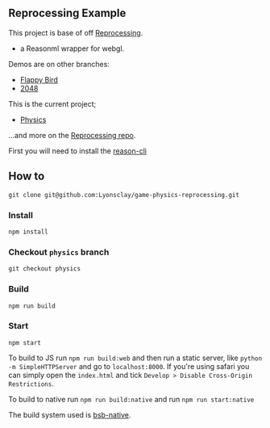Reprocessing Example
---

This project is base of off [Reprocessing](https://github.com/schmavery/reprocessing).
- a Reasonml wrapper for webgl.

Demos are on other branches:

- [Flappy Bird](https://github.com/bsansouci/reprocessing-example/tree/livestream-flappybird)
- [2048](https://github.com/bsansouci/reprocessing-example/tree/2048)

This is the current project;
- [Physics](https://github.com/Lyonsclay/game-physics-reprocessing/tree/physics)

...and more on the [Reprocessing repo](https://github.com/schmavery/reprocessing#projects-using-reprocessing).

First you will need to install the [reason-cli](https://github.com/reasonml/reason-cli)

## How to
```
git clone git@github.com:Lyonsclay/game-physics-reprocessing.git
```

### Install

```
npm install
```

### Checkout `physics` branch

```
git checkout physics
```

### Build
```
npm run build
```

### Start
```
npm start
```

To build to JS run `npm run build:web` and then run a static server, like `python -m SimpleHTTPServer` and go to `localhost:8000`. If you're using safari you can simply open the `index.html` and tick `Develop > Disable Cross-Origin Restrictions`.

To build to native run `npm run build:native` and run `npm run start:native`

The build system used is [bsb-native](https://github.com/bsansouci/bsb-native).

